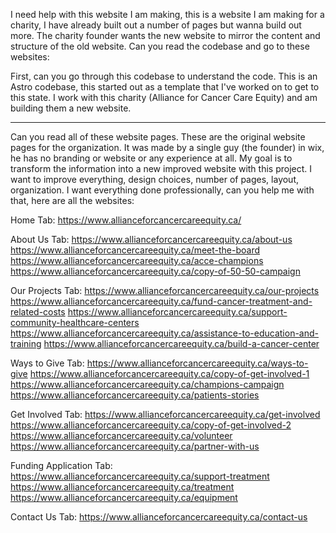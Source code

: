 I need help with this website I am making, this is a website I am making for a charity, I have already built out a number of pages but wanna build out more. The charity founder wants the new website to mirror the content and structure of the old website. Can you read the codebase and go to these websites:



First, can you go through this codebase to understand the code. This is an Astro codebase, this started out as a template that I've worked on to get to this state. I work with this charity (Alliance for Cancer Care Equity) and am building them a new website.

---

Can you read all of these website pages. These are the original website pages for the organization. It was made by a single guy (the founder) in wix, he has no branding or website or any experience at all. My goal is to transform the information into a new improved website with this project. I want to improve everything, design choices, number of pages, layout, organization. I want everything done professionally, can you help me with that, here are all the websites:

Home Tab:
https://www.allianceforcancercareequity.ca/

About Us Tab:
https://www.allianceforcancercareequity.ca/about-us
https://www.allianceforcancercareequity.ca/meet-the-board
https://www.allianceforcancercareequity.ca/acce-champions
https://www.allianceforcancercareequity.ca/copy-of-50-50-campaign

Our Projects Tab:
https://www.allianceforcancercareequity.ca/our-projects
https://www.allianceforcancercareequity.ca/fund-cancer-treatment-and-related-costs
https://www.allianceforcancercareequity.ca/support-community-healthcare-centers
https://www.allianceforcancercareequity.ca/assistance-to-education-and-training
https://www.allianceforcancercareequity.ca/build-a-cancer-center

Ways to Give Tab:
https://www.allianceforcancercareequity.ca/ways-to-give
https://www.allianceforcancercareequity.ca/copy-of-get-involved-1
https://www.allianceforcancercareequity.ca/champions-campaign
https://www.allianceforcancercareequity.ca/patients-stories

Get Involved Tab:
https://www.allianceforcancercareequity.ca/get-involved
https://www.allianceforcancercareequity.ca/copy-of-get-involved-2
https://www.allianceforcancercareequity.ca/volunteer
https://www.allianceforcancercareequity.ca/partner-with-us

Funding Application Tab:
https://www.allianceforcancercareequity.ca/support-treatment
https://www.allianceforcancercareequity.ca/treatment
https://www.allianceforcancercareequity.ca/equipment

Contact Us Tab:
https://www.allianceforcancercareequity.ca/contact-us



